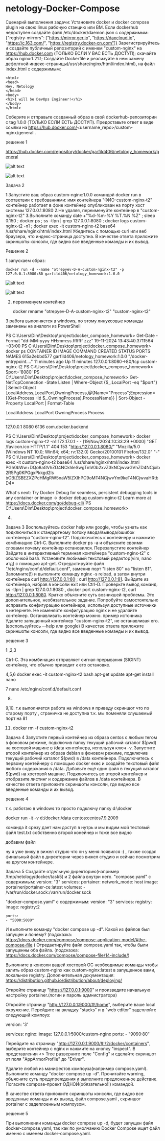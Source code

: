 # netology-Docker-Compose

Сценарий выполнения задачи:
Установите docker и docker compose plugin на свою linux рабочую станцию или ВМ.
Если dockerhub недоступен создайте файл /etc/docker/daemon.json с содержимым: {"registry-mirrors": ["https://mirror.gcr.io", "https://daocloud.io", "https://c.163.com/", "https://registry.docker-cn.com"]}
Зарегистрируйтесь и создайте публичный репозиторий с именем "custom-nginx" на https://hub.docker.com (ТОЛЬКО ЕСЛИ У ВАС ЕСТЬ ДОСТУП);
скачайте образ nginx:1.21.1;
Создайте Dockerfile и реализуйте в нем замену дефолтной индекс-страницы(/usr/share/nginx/html/index.html), на файл index.html с содержимым:

	<html>
	<head>
	Hey, Netology
	</head>
	<body>
	<h1>I will be DevOps Engineer!</h1>
	</body>
	</html>
Соберите и отправьте созданный образ в свой dockerhub-репозитории c tag 1.0.0 (ТОЛЬКО ЕСЛИ ЕСТЬ ДОСТУП).
Предоставьте ответ в виде ссылки на https://hub.docker.com/<username_repo>/custom-nginx/general .

решение 1

https://hub.docker.com/repository/docker/garfild406/netology_homework/general

![alt text](https://github.com/Dmitriy-Garfild/netology-Docker-Compose/blob/main/1.jpg)

![alt text](https://github.com/Dmitriy-Garfild/netology-Docker-Compose/blob/main/2.jpg)



Задача 2

1.Запустите ваш образ custom-nginx:1.0.0 командой docker run в соответвии с требованиями:
имя контейнера "ФИО-custom-nginx-t2"
контейнер работает в фоне
контейнер опубликован на порту хост системы 127.0.0.1:8080
2.Не удаляя, переименуйте контейнер в "custom-nginx-t2"
3.Выполните команду 
	date +"%d-%m-%Y %T.%N %Z" ; sleep 0.150 ; docker ps ; ss -tlpn | grep 127.0.0.1:8080 ; docker logs custom-nginx-t2 -n1 ; docker exec -it custom-nginx-t2 base64 /usr/share/nginx/html/index.html
Убедитесь с помощью curl или веб браузера, что индекс-страница доступна.
В качестве ответа приложите скриншоты консоли, где видно все введенные команды и их вывод.

Решение 2

1.запускаем образ:
   
	docker run -d --name "otrepyev-D-A-custom-nginx-t2" -p 127.0.0.1:8080:80 garfild406/netology_homework:1.0.0

![alt text](https://github.com/Dmitriy-Garfild/netology-Docker-Compose/blob/main/3.PNG)

![alt text](https://github.com/Dmitriy-Garfild/netology-Docker-Compose/blob/main/4.jpg)


2. переименуем контейнер

	docker rename "otrepyev-D-A-custom-nginx-t2" "custom-nginx-t2"



3 работа выполняется в windows, по этому линуксовые команды заменены на аналоги из PowerShell


PS C:\Users\Dim\Desktop\project\docker_compose_homework> Get-Date -Format "dd-MM-yyyy HH:mm:ss.fffffff zzz"
19-11-2024 13:43:40.3711564 +03:00
PS C:\Users\Dim\Desktop\project\docker_compose_homework> docker ps
CONTAINER ID   IMAGE                            	COMMAND              	CREATED      	STATUS      	PORTS                	NAMES
615a2ebbd577   garfild406/netology_homework:1.0.0   "/docker-entrypoint.…"   11 minutes ago   Up 11 minutes   127.0.0.1:8080->80/tcp   custom-nginx-t2
PS C:\Users\Dim\Desktop\project\docker_compose_homework> $port='8080'
PS C:\Users\Dim\Desktop\project\docker_compose_homework> Get-NetTcpConnection -State Listen | Where-Object {$_.LocalPort -eq "$port"} | Select-Object LocalAddress,LocalPort,OwningProcess,@{Name="Process";Expression={(Get-Process -Id $_.OwningProcess).ProcessName}} | Sort-Object -Property LocalPort | Format-Table

LocalAddress LocalPort OwningProcess Process
------------ --------- ------------- -------
127.0.0.1     	8080      	6136 com.docker.backend


PS C:\Users\Dim\Desktop\project\docker_compose_homework> docker logs custom-nginx-t2 -n1
172.17.0.1 - - [19/Nov/2024:10:33:29 +0000] "GET /favicon.ico HTTP/1.1" 404 153 "http://127.0.0.1:8080/" "Mozilla/5.0 (Windows NT 10.0; Win64; x64; rv:132.0) Gecko/20100101 Firefox/132.0" "-"
PS C:\Users\Dim\Desktop\project\docker_compose_homework> docker exec -it custom-nginx-t2 base64 /usr/share/nginx/html/index.html
PGh0bWw+DQo8aGVhZD4NCkhleSwgTmV0b2xvZ3kNCjwvaGVhZD4NCjxib2R5Pg0KPGgxPkkgd2ls
bCBiZSBEZXZPcHMgRW5naW5lZXIhPC9oMT4NCjwvYm9keT4NCjwvaHRtbD4=

What's next:
	Try Docker Debug for seamless, persistent debugging tools in any container or image → docker debug custom-nginx-t2
	Learn more at https://docs.docker.com/go/debug-cli/
PS C:\Users\Dim\Desktop\project\docker_compose_homework>

4.





Задача 3
Воспользуйтесь docker help или google, чтобы узнать как подключиться к стандартному потоку ввода/вывода/ошибок контейнера "custom-nginx-t2".
Подключитесь к контейнеру и нажмите комбинацию Ctrl-C.
Выполните docker ps -a и объясните своими словами почему контейнер остановился.
Перезапустите контейнер
Зайдите в интерактивный терминал контейнера "custom-nginx-t2" с оболочкой bash.
Установите любимый текстовый редактор(vim, nano итд) с помощью apt-get.
Отредактируйте файл "/etc/nginx/conf.d/default.conf", заменив порт "listen 80" на "listen 81".
Запомните(!) и выполните команду nginx -s reload, а затем внутри контейнера curl http://127.0.0.1:80 ; curl http://127.0.0.1:81.
Выйдите из контейнера, набрав в консоли exit или Ctrl-D.
Проверьте вывод команд: ss -tlpn | grep 127.0.0.1:8080 , docker port custom-nginx-t2, curl http://127.0.0.1:8080. Кратко объясните суть возникшей проблемы.
Это дополнительное, необязательное задание. Попробуйте самостоятельно исправить конфигурацию контейнера, используя доступные источники в интернете. Не изменяйте конфигурацию nginx и не удаляйте контейнер. Останавливать контейнер можно. пример источника
Удалите запущенный контейнер "custom-nginx-t2", не останавливая его.(воспользуйтесь --help или google)
В качестве ответа приложите скриншоты консоли, где видно все введенные команды и их вывод.

решение 3

1 ,2,3


Ctrl-C. Эта комбинация отправляет сигнал прерывания (SIGINT) контейнеу, что обычно приводит к его остановке.

4,5,6 
docker exec -it custom-nginx-t2 bash
apt-get update
apt-get install nano



7  nano /etc/nginx/conf.d/default.conf




8.
 

9,10. т.к выполняется работа на windows я приведу скриншот что по старому порту , страничка не доступна т.к. мы поменяли слушаемый порт на 81





11. docker rm -f custom-nginx-t2




Задача 4
Запустите первый контейнер из образа centos c любым тегом в фоновом режиме, подключив папку текущий рабочий каталог $(pwd) на хостовой машине в /data контейнера, используя ключ -v.
Запустите второй контейнер из образа debian в фоновом режиме, подключив текущий рабочий каталог $(pwd) в /data контейнера.
Подключитесь к первому контейнеру с помощью docker exec и создайте текстовый файл любого содержания в /data.
Добавьте ещё один файл в текущий каталог $(pwd) на хостовой машине.
Подключитесь во второй контейнер и отобразите листинг и содержание файлов в /data контейнера.
В качестве ответа приложите скриншоты консоли, где видно все введенные команды и их вывод.

решение 4

т.к. работаю в windows то просто подключу папку d:\docker

docker run -it -v d:/docker:/data centos:centos7.9.2009


команда it срезу дает нам доступ в нутрь и мы видим мой тестовый файл test.txt
собственно второй конейнер и тоже все видно


добавим файл


ну я уже вижу в вижел студио что он у меня появился :) , также создал финальный файл в директории через вижел студию и сейчас посмотрим на другом контейнере.






Задача 5
Создайте отдельную директорию(например /tmp/netology/docker/task5) и 2 файла внутри него. "compose.yaml" с содержимым:
version: "3"
services:
  portainer:
    network_mode: host
    image: portainer/portainer-ce:latest
    volumes:
      - /var/run/docker.sock:/var/run/docker.sock

"docker-compose.yaml" с содержимым:
version: "3"
services:
  registry:
    image: registry:2

    ports:
    - "5000:5000"

И выполните команду "docker compose up -d". Какой из файлов был запущен и почему? (подсказка: https://docs.docker.com/compose/compose-application-model/#the-compose-file )
Отредактируйте файл compose.yaml так, чтобы были запущенны оба файла. (подсказка: https://docs.docker.com/compose/compose-file/14-include/)


Выполните в консоли вашей хостовой ОС необходимые команды чтобы залить образ custom-nginx как custom-nginx:latest в запущенное вами, локальное registry. Дополнительная документация: https://distribution.github.io/distribution/about/deploying/


Откройте страницу "https://127.0.0.1:9000" и произведите начальную настройку portainer.(логин и пароль адмнистратора)


Откройте страницу "http://127.0.0.1:9000/#!/home", выберите ваше local окружение. Перейдите на вкладку "stacks" и в "web editor" задеплойте следующий компоуз:


version: '3'

services:
  nginx:
    image: 127.0.0.1:5000/custom-nginx
    ports:
      - "9090:80"

Перейдите на страницу "http://127.0.0.1:9000/#!/2/docker/containers", выберите контейнер с nginx и нажмите на кнопку "inspect". В представлении <> Tree разверните поле "Config" и сделайте скриншот от поля "AppArmorProfile" до "Driver".


Удалите любой из манифестов компоуза(например compose.yaml). Выполните команду "docker compose up -d". Прочитайте warning, объясните суть предупреждения и выполните предложенное действие. Погасите compose-проект ОДНОЙ(обязательно!!) командой.


В качестве ответа приложите скриншоты консоли, где видно все введенные команды и их вывод, файл compose.yaml , скриншот portainer c задеплоенным компоузом.


решение 5

При выполнении команды docker compose up -d, будет запущен файл docker-compose.yaml, так как по умолчанию Docker Compose ищет файл именно с именем docker-compose.yaml.






